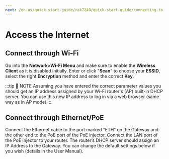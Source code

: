 ```yaml
---
next: /en-us/quick-start-guide/rak7240/quick-start-guide/connecting-to-ttn.html
---
```


# Access the Internet

## Connect through Wi-Fi 

<rk-img
  src="/assets/images/quick-start-guide/rak7240/access-internet-wifi.jpg"
  width="100%"
  figure-number="1"
  caption="Accessing the Internet using Wi-Fi"
/>

Go into the **Network>Wi-Fi Menu** and make sure to enable the **Wireless Client** as it is disabled initially. Enter or click "**Scan**" to choose your **ESSID**, select the right **Encryption** method and enter the correct **Key**.

<rk-img
  src="/assets/images/quick-start-guide/rak7240/access-wifi-credentials.png"
  width="75%"
  figure-number="2"
  caption="Connect through Wi-Fi Credentials"
/>

:::tip 📝 NOTE
 Assuming you have entered the correct parameter values you should get an IP address assigned by your Wi-Fi router's (AP) built-in DHCP server. You can use this new IP address to log in via a web browser (same way as in AP mode).
:::

## Connect through Ethernet/PoE

<rk-img
  src="/assets/images/quick-start-guide/rak7240/access-internet-ethernet.jpg"
  width="100%"
  figure-number="3"
  caption="Accessing the Internet through Ethernet"
/>

Connect the Ethernet cable to the port marked “ETH” on the Gateway and the other end to the PoE port of the PoE injector. Connect the LAN port of the PoE injector to your router. The router’s DHCP server should assign an IP Address to the Gateway. You can change the default settings below if you wish (details in the User Manual).

<rk-img
  src="/assets/images/quick-start-guide/rak7240/access-ethernet-credentials.png"
  width="75%"
  figure-number="4"
  caption="Connect through Ethernet Settings"
/>

